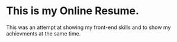 # This is my Online Resume.

This was an attempt at showing my front-end skills and to show my achievments at the same time.
